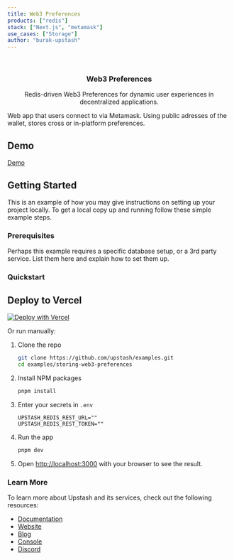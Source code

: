 ```yaml
---
title: Web3 Preferences
products: ["redis"]
stack: ["Next.js", "metamask"]
use_cases: ["Storage"]
author: "burak-upstash"
---
```



<br />
<div align="center">


  <h3 align="center">Web3 Preferences</h3>

  <p align="center">
    Redis-driven Web3 Preferences for dynamic user experiences in decentralized applications.
  </p>
</div>

Web app that users connect to via Metamask. Using public adresses of the wallet, stores cross or in-platform preferences.

## Demo
<!-- Add a link to the deployed example, reach out to @chronark for help -->
[Demo](url)

## Getting Started

This is an example of how you may give instructions on setting up your project locally.
To get a local copy up and running follow these simple example steps.

### Prerequisites

Perhaps this example requires a specific database setup, or a 3rd party service.
List them here and explain how to set them up.

### Quickstart



## Deploy to Vercel
[![Deploy with Vercel](https://vercel.com/button)](https://vercel.com/new/clone?repository-url=https%3A%2F%2Fgithub.com%2Fupstash%2Fexamples%2Ftree%2Fmaster%2Fexamples%2Fweb3-preferences&integration-ids=oac_V3R1GIpkoJorr6fqyiwdhl17)

Or run manually:

1. Clone the repo
   ```sh
   git clone https://github.com/upstash/examples.git
   cd examples/storing-web3-preferences
   ```
2. Install NPM packages
   ```sh
   pnpm install
   ```
3. Enter your secrets in `.env`
   ```.env
   UPSTASH_REDIS_REST_URL=""
   UPSTASH_REDIS_REST_TOKEN=""
   ```

4. Run the app
   ```sh
   pnpm dev
   ```
5. Open [http://localhost:3000](http://localhost:3000) with your browser to see the result.




### Learn More

To learn more about Upstash and its services, check out the following resources:

- [Documentation](https://docs.upstash.com)
- [Website](https://upstash.com)
- [Blog](https://upstash.com/blog)
- [Console](https://console.upstash.com)
- [Discord](https://upstash.com/discord)
